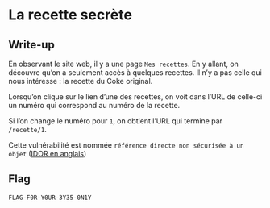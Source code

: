 # La recette secrète

## Write-up

En observant le site web, il y a une page `Mes recettes`. En y allant, on découvre qu’on a seulement accès à quelques recettes. Il n’y a pas celle qui nous intéresse : la recette du Coke original.

Lorsqu’on clique sur le lien d’une des recettes, on voit dans l’URL de celle-ci un numéro qui correspond au numéro de la recette.

Si l’on change le numéro pour `1`, on obtient l’URL qui termine par `/recette/1`.

Cette vulnérabilité est nommée `référence directe non sécurisée à un objet` ([IDOR en anglais](https://highon.coffee/blog/insecure-direct-object-reference-idor/))

## Flag

`FLAG-F0R-Y0UR-3Y35-0N1Y`
